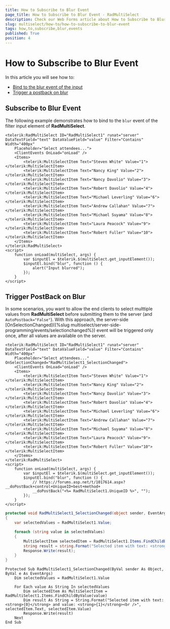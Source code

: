 ```yaml
---
title: How to Subscribe to Blur Event
page_title: How to Subscribe to Blur Event - RadMultiSelect
description: Check our Web Forms article about How to Subscribe to Blur Events.
slug: multiselect/how-to/how-to-subscribe-to-blur-event
tags: how,to,subscribe,blur,events
published: True
position: 4
---
```


# How to Subscribe to Blur Event

In this article you will see how to:

* [Bind to the blur event of the input](#subscribe-to-blur-event)
* [Trigger a postback on blur](#trigger-postback-on-blur)

## Subscribe to Blur Event

The following example demonstrates how to bind to the `blur` event of the filter input element of **RadMultiSelect**.

````ASP.NET
<telerik:RadMultiSelect ID="RadMultiSelect1" runat="server" DataTextField="text" DataValueField="value" Filter="Contains" Width="400px"
    Placeholder="Select attendees...">
    <ClientEvents OnLoad="onLoad" />
    <Items>
        <telerik:MultiSelectItem Text="Steven White" Value="1"></telerik:MultiSelectItem>
        <telerik:MultiSelectItem Text="Nancy King" Value="2"></telerik:MultiSelectItem>
        <telerik:MultiSelectItem Text="Nancy Davolio" Value="3"></telerik:MultiSelectItem>
        <telerik:MultiSelectItem Text="Robert Davolio" Value="4"></telerik:MultiSelectItem>
        <telerik:MultiSelectItem Text="Michael Leverling" Value="6"></telerik:MultiSelectItem>
        <telerik:MultiSelectItem Text="Andrew Callahan" Value="7"></telerik:MultiSelectItem>
        <telerik:MultiSelectItem Text="Michael Suyama" Value="8"></telerik:MultiSelectItem>
        <telerik:MultiSelectItem Text="Laura Peacock" Value="9"></telerik:MultiSelectItem>
        <telerik:MultiSelectItem Text="Robert Fuller" Value="10"></telerik:MultiSelectItem>
    </Items>
</telerik:RadMultiSelect>
<script>
    function onLoad(multiSelect, args) {
        var $inputEl = $telerik.$(multiSelect.get_inputElement());
        $inputEl.bind("blur", function () {
            alert("Input blurred");
        });
    }
</script>
````

## Trigger PostBack on Blur

In some scenarios, you want to allow the end clients to select multtiple values from **RadMultiSelect** before submitting them to the server (and `AutoPostback="False"`). With this approach, the server-side [OnSelectionChanged]({%slug multiselect/server-side-programming/events/selectionchanged%})
 event will be triggered only once, after all values are available on the server.

````ASP.NET
<telerik:RadMultiSelect ID="RadMultiSelect1" runat="server" DataTextField="text" DataValueField="value" Filter="Contains" Width="400px"
    Placeholder="Select attendees..." OnSelectionChanged="RadMultiSelect1_SelectionChanged">
    <ClientEvents OnLoad="onLoad" />
    <Items>
        <telerik:MultiSelectItem Text="Steven White" Value="1"></telerik:MultiSelectItem>
        <telerik:MultiSelectItem Text="Nancy King" Value="2"></telerik:MultiSelectItem>
        <telerik:MultiSelectItem Text="Nancy Davolio" Value="3"></telerik:MultiSelectItem>
        <telerik:MultiSelectItem Text="Robert Davolio" Value="4"></telerik:MultiSelectItem>
        <telerik:MultiSelectItem Text="Michael Leverling" Value="6"></telerik:MultiSelectItem>
        <telerik:MultiSelectItem Text="Andrew Callahan" Value="7"></telerik:MultiSelectItem>
        <telerik:MultiSelectItem Text="Michael Suyama" Value="8"></telerik:MultiSelectItem>
        <telerik:MultiSelectItem Text="Laura Peacock" Value="9"></telerik:MultiSelectItem>
        <telerik:MultiSelectItem Text="Robert Fuller" Value="10"></telerik:MultiSelectItem>
    </Items>
</telerik:RadMultiSelect>
<script>
    function onLoad(multiSelect, args) {
        var $inputEl = $telerik.$(multiSelect.get_inputElement());
        $inputEl.bind("blur", function () {
            // https://forums.asp.net/t/1017614.aspx?__doPostBack+control+UniqueID+best+method+
            __doPostBack("<%= RadMultiSelect1.UniqueID %>", "");
        });
    }
</script>
````

````C#
protected void RadMultiSelect1_SelectionChanged(object sender, EventArgs e)
{
    var selectedValues = RadMultiSelect1.Value;

    foreach (string value in selectedValues)
    {
        MultiSelectItem selectedItem = RadMultiSelect1.Items.FindChildByValue(value);
        string result = string.Format("Selected item with text: <strong>{0}</strong> and value: <strong>{1}</strong><br />", selectedItem.Text, selectedItem.Value);
        Response.Write(result);
    }
}
````
````VB
Protected Sub RadMultiSelect1_SelectionChanged(ByVal sender As Object, ByVal e As EventArgs)
    Dim selectedValues = RadMultiSelect1.Value

    For Each value As String In selectedValues
        Dim selectedItem As MultiSelectItem = RadMultiSelect1.Items.FindChildByValue(value)
        Dim result As String = String.Format("Selected item with text: <strong>{0}</strong> and value: <strong>{1}</strong><br />", selectedItem.Text, selectedItem.Value)
        Response.Write(result)
    Next
End Sub
````




